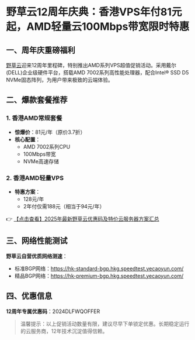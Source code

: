 # 野草云12周年庆典：香港VPS年付81元起，AMD轻量云100Mbps带宽限时特惠

## 一、周年庆重磅福利

[野草云](https://bit.ly/yecaoyun)迎来12周年里程碑，特别推出AMD系列VPS超值促销活动。采用戴尔(DELL)企业级硬件平台，搭载AMD 7002系列高性能处理器，配合Intel® SSD D5 NVMe固态阵列，为用户带来极致的云端体验。

## 二、爆款套餐推荐

### 1. 香港AMD常规套餐
- **惊爆价**：81元/年（原价3.7折）
- **核心配置**：
  - AMD 7002系列CPU
  - 100Mbps带宽
  - NVMe高速存储

### 2. 香港AMD轻量VPS
- **特惠方案**：
  - 128元/年
  - 2年付仅需188元（相当于94元/年）

👉 [【点击查看】2025年最新野草云优惠码及特价云服务器方案汇总](https://bit.ly/yecaoyun)

## 三、网络性能测试

**野草云自营优质网络测速**：
- 标准BGP网络：https://hk-standard-bgp.hkg.speedtest.yecaoyun.com/
- 精品BGP网络：https://hk-premium-bgp.hkg.speedtest.yecaoyun.com/

## 四、优惠信息

**12周年专属优惠码**：2024DLFWQOFFER

> 温馨提示：以上促销活动数量有限，建议尽早下单锁定优惠。长期稳定运行的云服务商，12年技术沉淀值得信赖。
